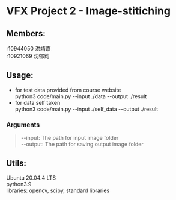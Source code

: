 # VFX Project 2 - Image-stitiching

## Members:
r10944050 洪靖嘉 <br>
r10921069 沈郁鈞

## Usage:
* for test data provided from course website <br>
python3 code/main.py  --input ./data --output ./result
* for data self taken <br>
python3 code/main.py  --input ./self_data --output ./result

### Arguments
>--input: The path for input image folder  <br>
--output: The path for saving output image folder

## Utils:
Ubuntu 20.04.4 LTS <br>
python3.9 <br>
libraries: opencv, scipy, standard libraries



